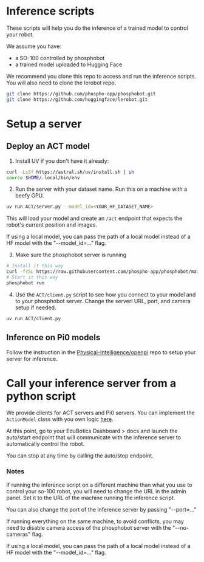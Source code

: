 # Inference scripts

These scripts will help you do the inference of a trained model to control your robot.

We assume you have:

- a SO-100 controlled by phosphobot
- a trained model uploaded to Hugging Face

We recommend you clone this repo to access and run the inference scripts.
You will also need to clone the lerobot repo.

```bash
git clone https://github.com/phospho-app/phosphobot.git
git clone https://github.com/huggingface/lerobot.git
```

# Setup a server

## Deploy an ACT model

1. Install UV if you don't have it already:

```bash
curl -LsSf https://astral.sh/uv/install.sh | sh
source $HOME/.local/bin/env
```

2. Run the server with your dataset name. Run this on a machine with a beefy GPU.

```bash
uv run ACT/server.py --model_id=<YOUR_HF_DATASET_NAME>
```

This will load your model and create an `/act` endpoint that expects the robot's current position and images.

If using a local model, you can pass the path of a local model instead of a HF model with the "--model_id=..." flag.

3. Make sure the phosphobot server is running

```bash
# Install it this way
curl -fsSL https://raw.githubusercontent.com/phospho-app/phosphobot/main/install.sh | bash
# Start it this way
phosphobot run
```

4. Use the `ACT/client.py` script to see how you connect to your model and to your phosphobot server. Change the serverl URL, port, and camera setup if needed.

```bash
uv run ACT/client.py
```

## Inference on Pi0 models

Follow the instruction in the [Physical-Intelligence/openpi](https://github.com/Physical-Intelligence/openpi) repo to setup your server for inference.

# Call your inference server from a python script

We provide clients for ACT servers and Pi0 servers.
You can implement the `ActionModel` class with you own logic [here](phosphobot/am/models.py).

At this point, go to your EduBotics Dashboard > docs and launch the auto/start endpoint that will communicate with the inference server to automatically control the robot.

You can stop at any time by calling the auto/stop endpoint.

### Notes

If running the inference script on a different machine than what you use to control your so-100 robot, you will need to change the URL in the admin panel. Set it to the URL of the machine running the inference script.

You can also change the port of the inference server by passing "--port=..."

If running everything on the same machine, to avoid conflicts, you may need to disable camera access of the phosphobot server with the "--no-cameras" flag. 

If using a local model, you can pass the path of a local model instead of a HF model with the "--model_id=..." flag.



